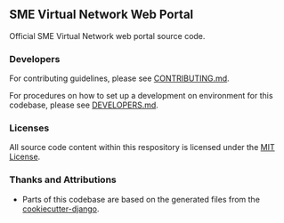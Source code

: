 ## SME Virtual Network Web Portal

Official SME Virtual Network web portal source code.

### Developers

For contributing guidelines, please see [CONTRIBUTING.md](https://github.com/smevirtual/smevirtual-web/blob/master/CONTRIBUTING.md).

For procedures on how to set up a development on environment for this codebase,
please see [DEVELOPERS.md](https://github.com/smevirtual/smevirtual-web/blob/master/CONTRIBUTING.md).

### Licenses

All source code content within this respository is licensed under the
[MIT License](https://opensource.org/licenses/MIT).

### Thanks and Attributions

* Parts of this codebase are based on the generated files from the
[cookiecutter-django](https://github.com/pydanny/cookiecutter-django).
